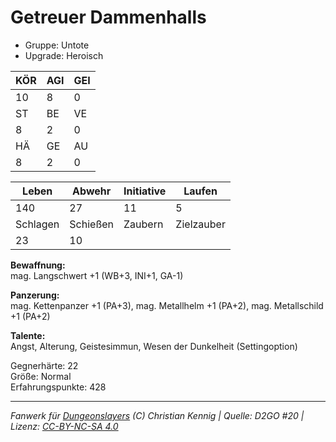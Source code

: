 # Getreuer Dammenhalls  
- Gruppe: Untote  
- Upgrade: Heroisch  

| KÖR | AGI | GEI |  
| --- | --- | --- |  
| 10  | 8   | 0   |
| ST  | BE  | VE  |  
| 8   | 2   | 0   |
| HÄ  | GE  | AU  |  
| 8   | 2   | 0   |


| Leben    | Abwehr   | Initiative | Laufen     |
| -------- | -------- | ---------- | ---------- |
| 140      | 27       | 11         | 5          |
| Schlagen | Schießen | Zaubern    | Zielzauber |
| 23       | 10       |            |            |

**Bewaffnung:**  
mag. Langschwert +1 (WB+3, INI+1, GA-1)

**Panzerung:**  
mag. Kettenpanzer +1 (PA+3), mag. Metallhelm +1 (PA+2), mag. Metallschild +1 (PA+2)

**Talente:**  
Angst, Alterung, Geistesimmun, Wesen der Dunkelheit (Settingoption)

Gegnerhärte: 22  
Größe: Normal  
Erfahrungspunkte: 428  



___
*Fanwerk für [Dungeonslayers](https://www.dungeonslayers.net/) (C) Christian Kennig | Quelle: D2GO #20 | Lizenz: [CC-BY-NC-SA 4.0](https://creativecommons.org/licenses/by-nc-sa/4.0/deed.de)*